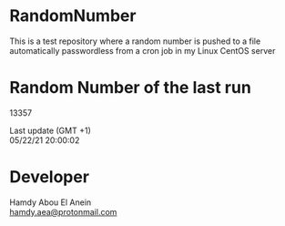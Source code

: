 # RandomNumber    
This is a test repository where a random number is pushed to a file automatically passwordless from a cron job in my Linux CentOS server    
# Random Number of the last run   
13357
      
Last update (GMT +1)    
05/22/21 20:00:02
# Developer    
Hamdy Abou El Anein   
hamdy.aea@protonmail.com
